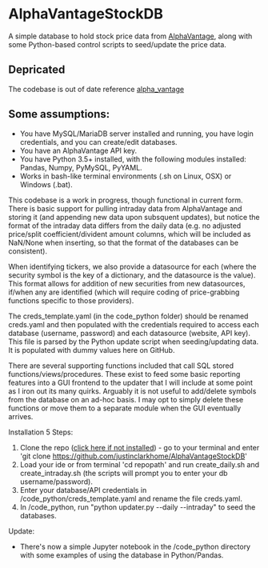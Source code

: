 # AlphaVantageStockDB
A simple database to hold stock price data from [AlphaVantage](http://www.alphavantage.co), along with some Python-based control scripts to seed/update the price data.

## Depricated
The codebase is out of date reference [alpha_vantage](https://github.com/RomelTorres/alpha_vantage)


## Some assumptions:
* You have MySQL/MariaDB server installed and running, you have login credentials, and you can create/edit databases.
* You have an AlphaVantage API key.
* You have Python 3.5+ installed, with the following modules installed: Pandas, Numpy, PyMySQL, PyYAML.
* Works in bash-like terminal environments (.sh on Linux, OSX) or Windows (.bat).

This codebase is a work in progress, though functional in current form. There is basic support for pulling intraday data from AlphaVantage and storing it (and appending new data upon subsquent updates), but notice the format of the intraday data differs from the daily data (e.g. no adjusted price/split coefficient/divident amount columns, which will be included as NaN/None when inserting, so that the format of the databases can be consistent).

When identifying tickers, we also provide a datasource for each (where the security symbol is the key of a dictionary, and the datasource is the value). This format allows for addition of new securities from new datasources, if/when any are identified (which will require coding of price-grabbing functions specific to those providers).

The creds_template.yaml (in the code_python folder) should be renamed creds.yaml and then populated with the credentials required to access each database (username, password) and each datasource (website, API key). This file is parsed by the Python update script when seeding/updating data. It is populated with dummy values here on GitHub.

There are several supporting functions included that call SQL stored functions/views/procedures. These exist to feed some basic reporting features into a GUI frontend to the updater that I will include at some point as I iron out its many quirks. Arguably it is not useful to add/delete symbols from the database on an ad-hoc basis. I may opt to simply delete these functions or move them to a separate module when the GUI eventually arrives.

Installation 5 Steps:
1. Clone the repo ([click here if not installed](https://www.freecodecamp.org/news/setup-git-on-mac/)) - go to your
 terminal and enter 'git clone https://github.com/justinclarkhome/AlphaVantageStockDB'
1. Load your ide or from terminal 'cd repopath' and run create_daily.sh and create_intraday.sh (the scripts will prompt
 you to enter
 your db
 username/password).
1. Enter your database/API credentials in /code_python/creds_template.yaml and rename the file creds.yaml.
1. In /code_python, run "python updater.py --daily --intraday" to seed the databases.

Update:
* There's now a simple Jupyter notebook in the /code_python directory with some examples of using the database in Python/Pandas.
